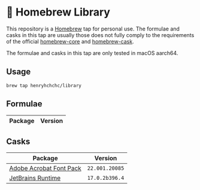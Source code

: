# 🍺 Homebrew Library

This repository is a [Homebrew](https://brew.sh) tap for personal use.
The formulae and casks in this tap are usually those does not fully comply to the requirements of the official [homebrew-core](https://github.com/Homebrew/homebrew-core) and [homebrew-cask](https://github.com/Homebrew/homebrew-cask).


The formulae and casks in this tap are only tested in macOS aarch64.
## Usage
```shell
brew tap henryhchchc/library
```

## Formulae

| Package                                                                     | Version    |
| --------------------------------------------------------------------------- | ---------- |

## Casks
| Package                                                                                                    | Version        |
| ---------------------------------------------------------------------------------------------------------- | -------------- |
| [Adobe Acrobat Font Pack](https://helpx.adobe.com/acrobat/kb/macintosh-font-packs--acrobat---reader-.html) | `22.001.20085` |
| [JetBrains Runtime](https://github.com/JetBrains/JetBrainsRuntime)                                         | `17.0.2b396.4` |
